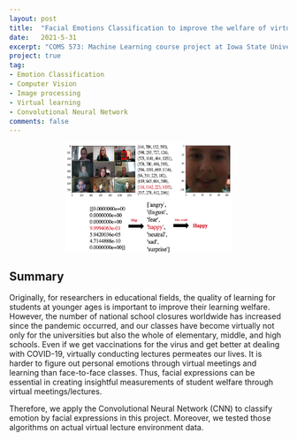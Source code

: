 ```yaml
---
layout: post
title:  "Facial Emotions Classification to improve the welfare of virtual learning"
date:   2021-5-31
excerpt: "COMS 573: Machine Learning course project at Iowa State University"
project: true
tag:
- Emotion Classification
- Computer Vision
- Image processing
- Virtual learning
- Convolutional Neural Network
comments: false
---
```

<div align="center">
<img src="../assets/img/COMS_573/COMS573_scenario_v2.png" width="300" height="200" alt="Gesture Dection and controlling light." style="display: block; margin: 0 auto;">
</div>

## Summary
Originally, for researchers in educational fields, the quality of learning for students at younger ages is important to improve their learning welfare. 
However, the number of national school closures worldwide has increased since the pandemic occurred, and our classes have become virtually not only for the universities but also the whole of elementary, middle, and high schools. 
Even if we get vaccinations for the virus and get better at dealing with COVID-19, virtually conducting lectures permeates our lives.
It is harder to figure out personal emotions through virtual meetings and learning than face-to-face classes. 
Thus, facial expressions can be essential in creating insightful measurements of student welfare through virtual meetings/lectures. 

Therefore, we apply the Convolutional Neural Network (CNN) to classify emotion by facial expressions in this project. Moreover, we tested those algorithms on actual virtual lecture environment data.
